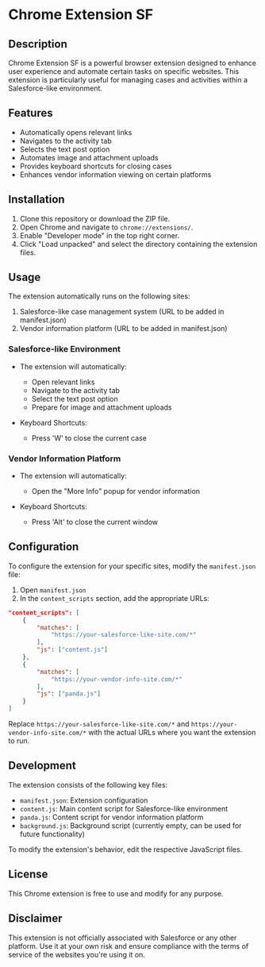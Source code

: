 # Chrome Extension SF

## Description

Chrome Extension SF is a powerful browser extension designed to enhance user experience and automate certain tasks on specific websites. This extension is particularly useful for managing cases and activities within a Salesforce-like environment.

## Features

-   Automatically opens relevant links
-   Navigates to the activity tab
-   Selects the text post option
-   Automates image and attachment uploads
-   Provides keyboard shortcuts for closing cases
-   Enhances vendor information viewing on certain platforms

## Installation

1. Clone this repository or download the ZIP file.
2. Open Chrome and navigate to `chrome://extensions/`.
3. Enable "Developer mode" in the top right corner.
4. Click "Load unpacked" and select the directory containing the extension files.

## Usage

The extension automatically runs on the following sites:

1. Salesforce-like case management system (URL to be added in manifest.json)
2. Vendor information platform (URL to be added in manifest.json)

### Salesforce-like Environment

-   The extension will automatically:

    -   Open relevant links
    -   Navigate to the activity tab
    -   Select the text post option
    -   Prepare for image and attachment uploads

-   Keyboard Shortcuts:
    -   Press 'W' to close the current case

### Vendor Information Platform

-   The extension will automatically:

    -   Open the "More Info" popup for vendor information

-   Keyboard Shortcuts:
    -   Press 'Alt' to close the current window

## Configuration

To configure the extension for your specific sites, modify the `manifest.json` file:

1. Open `manifest.json`
2. In the `content_scripts` section, add the appropriate URLs:

```json
"content_scripts": [
    {
        "matches": [
            "https://your-salesforce-like-site.com/*"
        ],
        "js": ["content.js"]
    },
    {
        "matches": [
            "https://your-vendor-info-site.com/*"
        ],
        "js": ["panda.js"]
    }
]
```

Replace `https://your-salesforce-like-site.com/*` and `https://your-vendor-info-site.com/*` with the actual URLs where you want the extension to run.

## Development

The extension consists of the following key files:

-   `manifest.json`: Extension configuration
-   `content.js`: Main content script for Salesforce-like environment
-   `panda.js`: Content script for vendor information platform
-   `background.js`: Background script (currently empty, can be used for future functionality)

To modify the extension's behavior, edit the respective JavaScript files.

## License

This Chrome extension is free to use and modify for any purpose.

## Disclaimer

This extension is not officially associated with Salesforce or any other platform. Use it at your own risk and ensure compliance with the terms of service of the websites you're using it on.
